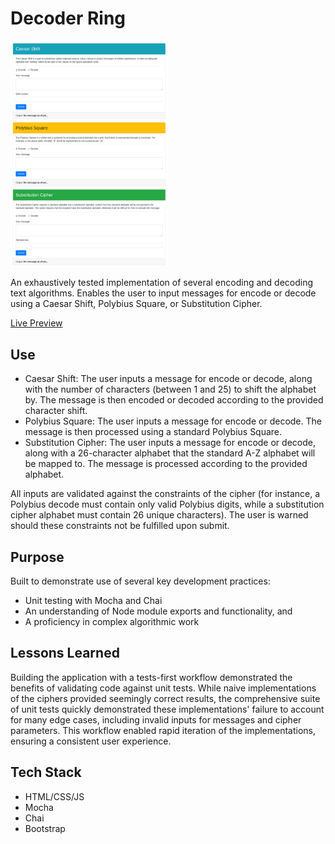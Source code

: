 # Decoder Ring
<img src="https://github.com/ryandavidmercado/Decoder-Ring/blob/main/screenshots/preview.png?raw=true" width="50%" alt="Preview" />

An exhaustively tested implementation of several encoding and decoding text algorithms. Enables the user to input messages for encode or decode using a Caesar Shift, Polybius Square, or Substitution Cipher.

[Live Preview](https://ryandavidmercado.github.io/Decoder-Ring/)

## Use
* Caesar Shift: The user inputs a message for encode or decode, along with the number of characters (between 1 and 25) to shift the alphabet by. The message is then encoded or decoded according to the provided character shift.
* Polybius Square: The user inputs a message for encode or decode. The message is then processed using a standard Polybius Square.
* Substitution Cipher: The user inputs a message for encode or decode, along with a 26-character alphabet that the standard A-Z alphabet will be mapped to. The message is processed according to the provided alphabet.

All inputs are validated against the constraints of the cipher (for instance, a Polybius decode must contain only valid Polybius digits, while a substitution cipher alphabet must contain 26 unique characters). The user is warned should these constraints not be fulfilled upon submit.

## Purpose
Built to demonstrate use of several key development practices:
* Unit testing with Mocha and Chai
* An understanding of Node module exports and functionality, and
* A proficiency in complex algorithmic work

## Lessons Learned
Building the application with a tests-first workflow demonstrated the benefits of validating code against unit tests. While naive implementations of the ciphers provided seemingly correct results, the comprehensive suite of unit tests quickly demonstrated these implementations' failure to account for many edge cases, including invalid inputs for messages and cipher parameters. This workflow enabled rapid iteration of the implementations, ensuring a consistent user experience.

## Tech Stack
* HTML/CSS/JS
* Mocha
* Chai
* Bootstrap
